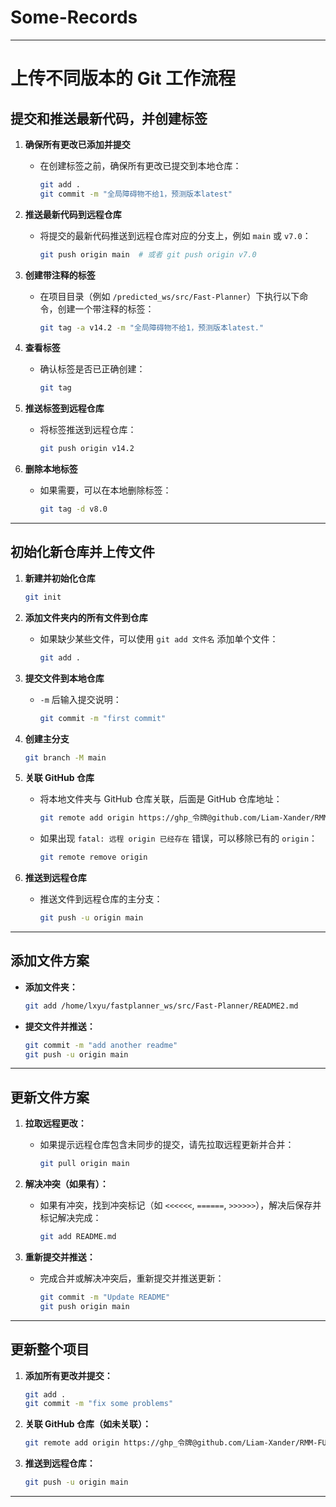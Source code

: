 # Some-Records

---

# 上传不同版本的 Git 工作流程

## 提交和推送最新代码，并创建标签

1. **确保所有更改已添加并提交**
   - 在创建标签之前，确保所有更改已提交到本地仓库：
     ```bash
     git add .
     git commit -m "全局障碍物不给1，预测版本latest"
     ```

2. **推送最新代码到远程仓库**
   - 将提交的最新代码推送到远程仓库对应的分支上，例如 `main` 或 `v7.0`：
     ```bash
     git push origin main  # 或者 git push origin v7.0
     ```

3. **创建带注释的标签**
   - 在项目目录（例如 `/predicted_ws/src/Fast-Planner`）下执行以下命令，创建一个带注释的标签：
     ```bash
     git tag -a v14.2 -m "全局障碍物不给1，预测版本latest."
     ```

4. **查看标签**
   - 确认标签是否已正确创建：
     ```bash
     git tag
     ```

5. **推送标签到远程仓库**
   - 将标签推送到远程仓库：
     ```bash
     git push origin v14.2
     ```

6. **删除本地标签**
   - 如果需要，可以在本地删除标签：
     ```bash
     git tag -d v8.0
     ```

---

## 初始化新仓库并上传文件

1. **新建并初始化仓库**
   ```bash
   git init
   ```

2. **添加文件夹内的所有文件到仓库**
   - 如果缺少某些文件，可以使用 `git add 文件名` 添加单个文件：
     ```bash
     git add .
     ```

3. **提交文件到本地仓库**
   - `-m` 后输入提交说明：
     ```bash
     git commit -m "first commit"
     ```

4. **创建主分支**
   ```bash
   git branch -M main
   ```

5. **关联 GitHub 仓库**
   - 将本地文件夹与 GitHub 仓库关联，后面是 GitHub 仓库地址：
     ```bash
     git remote add origin https://ghp_令牌@github.com/Liam-Xander/RMM-FUEL.git
     ```

   - 如果出现 `fatal: 远程 origin 已经存在` 错误，可以移除已有的 `origin`：
     ```bash
     git remote remove origin
     ```

6. **推送到远程仓库**
   - 推送文件到远程仓库的主分支：
     ```bash
     git push -u origin main
     ```

---

## 添加文件方案

- **添加文件夹：**
  ```bash
  git add /home/lxyu/fastplanner_ws/src/Fast-Planner/README2.md
  ```

- **提交文件并推送：**
  ```bash
  git commit -m "add another readme"
  git push -u origin main
  ```

---

## 更新文件方案

1. **拉取远程更改：**
   - 如果提示远程仓库包含未同步的提交，请先拉取远程更新并合并：
     ```bash
     git pull origin main
     ```

2. **解决冲突（如果有）：**
   - 如果有冲突，找到冲突标记（如 `<<<<<<`, `======`, `>>>>>>`），解决后保存并标记解决完成：
     ```bash
     git add README.md
     ```

3. **重新提交并推送：**
   - 完成合并或解决冲突后，重新提交并推送更新：
     ```bash
     git commit -m "Update README"
     git push origin main
     ```

---

## 更新整个项目

1. **添加所有更改并提交：**
   ```bash
   git add .
   git commit -m "fix some problems"
   ```

2. **关联 GitHub 仓库（如未关联）：**
   ```bash
   git remote add origin https://ghp_令牌@github.com/Liam-Xander/RMM-FUEL.git
   ```

3. **推送到远程仓库：**
   ```bash
   git push -u origin main
   ```

---
